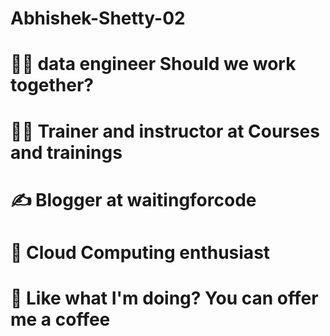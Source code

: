 # Abhishek-Shetty-02

# 👨‍💻 data engineer Should we work together?

# 👨‍🏫 Trainer and instructor at Courses and trainings

# ✍️ Blogger at waitingforcode

# 🤩 Cloud Computing enthusiast

# 🤔 Like what I'm doing? You can offer me a coffee
